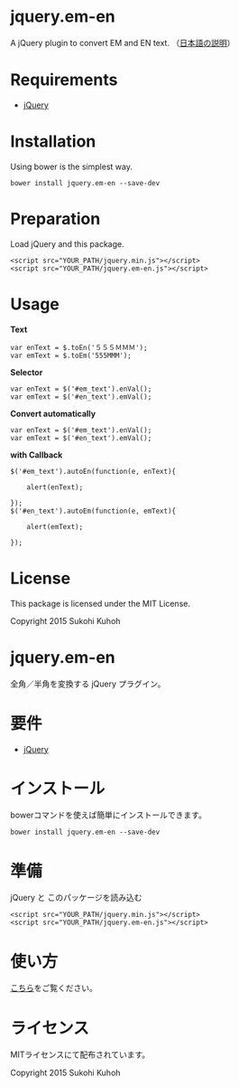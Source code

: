 # jquery.em-en
A jQuery plugin to convert EM and EN text.  （[日本語の説明](#japanese)）

Requirements
====

* [jQuery](https://jquery.com/)

Installation
=====
Using bower is the simplest way.

    bower install jquery.em-en --save-dev

Preparation
====

Load jQuery and this package.

    <script src="YOUR_PATH/jquery.min.js"></script>
    <script src="YOUR_PATH/jquery.em-en.js"></script>

Usage<a name="usage"></a>
====

**Text**

    var enText = $.toEn('５５５ＭＭＭ');
    var emText = $.toEm('555MMM');
    
**Selector**

    var enText = $('#em_text').enVal();
    var emText = $('#en_text').emVal();
    
**Convert automatically**

    var enText = $('#em_text').enVal();
    var emText = $('#en_text').emVal();
    
**with Callback**

    $('#em_text').autoEn(function(e, enText){

        alert(enText);

    });
    $('#en_text').autoEm(function(e, emText){

        alert(emText);

    });

License
====

This package is licensed under the MIT License.

Copyright 2015 Sukohi Kuhoh


<a name="japanese"></a>

# jquery.em-en
全角／半角を変換する jQuery プラグイン。

要件
====

* [jQuery](https://jquery.com/)

インストール
=====
bowerコマンドを使えば簡単にインストールできます。

    bower install jquery.em-en --save-dev
    
準備
====

jQuery と このパッケージを読み込む

    <script src="YOUR_PATH/jquery.min.js"></script>
    <script src="YOUR_PATH/jquery.em-en.js"></script>
    
使い方
====

[こちら](#usage)をご覧ください。

ライセンス
====

MITライセンスにて配布されています。

Copyright 2015 Sukohi Kuhoh